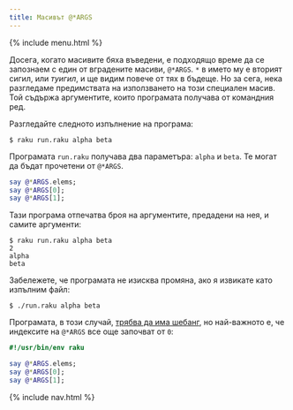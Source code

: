 ```yaml
---
title: Масивът @*ARGS
---
```


{% include menu.html %}

Досега, когато масивите бяха въведени, е подходящо време да се запознаем с един от вградените масиви, `@*ARGS`. `*` в името му е вторият сигил, или _туигил_, и ще видим повече от тях в бъдеще. Но за сега, нека разгледаме предимствата на използването на този специален масив. Той съдържа аргументите, които програмата получава от командния ред.

Разгледайте следното изпълнение на програма:

```console
$ raku run.raku alpha beta
```

Програмата `run.raku` получава два параметъра: `alpha` и `beta`. Те могат да бъдат прочетени от `@*ARGS`.

```raku
say @*ARGS.elems;
say @*ARGS[0];
say @*ARGS[1];
```

Тази програма отпечатва броя на аргументите, предадени на нея, и самите аргументи:

```console
$ raku run.raku alpha beta
2
alpha
beta
```

Забележете, че програмата не изисква промяна, ако я извикате като изпълним файл:

```console
$ ./run.raku alpha beta
```

Програмата, в този случай, [трябва да има шебанг](/bg/essentials/running-programs/from-command-line), но най-важното е, че индексите на `@*ARGS` все още започват от `0`:

```raku
#!/usr/bin/env raku

say @*ARGS.elems;
say @*ARGS[0];
say @*ARGS[1];
```

{% include nav.html %}